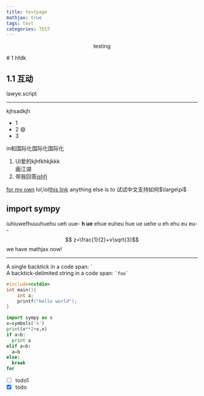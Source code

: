 ```yaml
---
title: testpage
mathjax: true
tags: test
categories: TEST
---
```

<p align = "center">testing</p>
<!--more-->
# 1 hfdk

## 1.1 互动

lawye.script
***
kjhsadkjh



[1]:https://lawye.github.io

* 1
* 2 :smile:
* 3

in和国际化国际化国际化

1. UI爱的kjhfkhkjkkk  
 画江湖
1. 带我回答[jshfj][1]

[for my own](https:\\www.buaa.edu.cn)
lol,lol[this link](https:\\www.buaa.edu.cn\ "buaa官网")
anything else is to 试试中文支持如何$\large\pi$

## import sympy

iuhiuwefhuuuhuehu ueh uue- __h ue__ ehue  euheu hue ue uehe u eh ehu eu eu-- $$ z=\frac{1}{2}+v\sqrt{3}$$
we have mathjax now!

***
A single backtick in a code span: `` ` ``  
A backtick-delimited string in a code span: `` `foo` ``

```c++
#include<cstdio>
int main(){
    int a;
    printf("hello world");
}
```

```python
import sympy as s
x=symbols('x')
print(x**2+x,x)
if a>b:
  print a
elif a=b:
  a=b
else:
  break
for
```

- [ ] todo1
- [x] todo